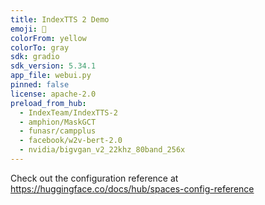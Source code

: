 ```yaml
---
title: IndexTTS 2 Demo
emoji: 🏢
colorFrom: yellow
colorTo: gray
sdk: gradio
sdk_version: 5.34.1
app_file: webui.py
pinned: false
license: apache-2.0
preload_from_hub:
  - IndexTeam/IndexTTS-2
  - amphion/MaskGCT
  - funasr/campplus
  - facebook/w2v-bert-2.0
  - nvidia/bigvgan_v2_22khz_80band_256x
---
```


Check out the configuration reference at https://huggingface.co/docs/hub/spaces-config-reference
